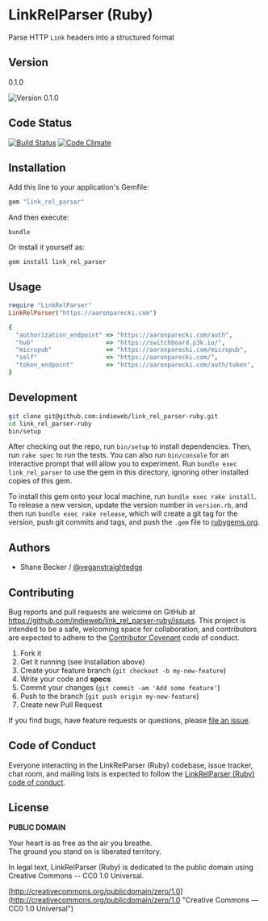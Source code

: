 # LinkRelParser (Ruby)

Parse HTTP `Link` headers into a structured format


## Version

0.1.0

![Version 0.1.0](https://img.shields.io/badge/VERSION-0.1.0-green.svg)


## Code Status

[![Build Status](https://travis-ci.org/indieweb/link_rel_parser-ruby.svg?branch=master)](https://travis-ci.org/indieweb/link_rel_parser-ruby)
[![Code Climate](https://codeclimate.com/github/indieweb/link_rel_parser-ruby/badges/gpa.svg)](https://codeclimate.com/github/indieweb/link_rel_parser-ruby)


## Installation

Add this line to your application's Gemfile:

```ruby
gem "link_rel_parser"
```

And then execute:

```
bundle
```

Or install it yourself as:

```
gem install link_rel_parser
```


## Usage

```ruby
require "LinkRelParser"
LinkRelParser("https://aaronparecki.com")

{
  "authorization_endpoint" => "https://aaronparecki.com/auth",
  "hub"                    => "https://switchboard.p3k.io/",
  "micropub"               => "https://aaronparecki.com/micropub",
  "self"                   => "https://aaronparecki.com/",
  "token_endpoint"         => "https://aaronparecki.com/auth/token",
}
```


## Development

```bash
git clone git@github.com:indieweb/link_rel_parser-ruby.git
cd link_rel_parser-ruby
bin/setup
```

After checking out the repo, run `bin/setup` to install dependencies. Then, run `rake spec` to run the tests. You can also run `bin/console` for an interactive prompt that will allow you to experiment. Run `bundle exec link_rel_parser` to use the gem in this directory, ignoring other installed copies of this gem.

To install this gem onto your local machine, run `bundle exec rake install`. To release a new version, update the version number in `version.rb`, and then run `bundle exec rake release`, which will create a git tag for the version, push git commits and tags, and push the `.gem` file to [rubygems.org](https://rubygems.org).

## Authors

* Shane Becker / [@veganstraightedge](https://github.com/veganstraightedge)


## Contributing

Bug reports and pull requests are welcome on GitHub at https://github.com/indieweb/link_rel_parser-ruby/issues. This project is intended to be a safe, welcoming space for collaboration, and contributors are expected to adhere to the [Contributor Covenant](http://contributor-covenant.org) code of conduct.

1. Fork it
2. Get it running (see Installation above)
3. Create your feature branch (`git checkout -b my-new-feature`)
4. Write your code and **specs**
5. Commit your changes (`git commit -am 'Add some feature'`)
6. Push to the branch (`git push origin my-new-feature`)
7. Create new Pull Request

If you find bugs, have feature requests or questions, please
[file an issue](https://github.com/indieweb/link_rel_parser-ruby/issues).


## Code of Conduct

Everyone interacting in the LinkRelParser (Ruby) codebase, issue tracker, chat room, and mailing lists is expected to follow the
[LinkRelParser (Ruby) code of conduct](https://github.com/indieweb/link_rel_parser-ruby/blob/master/CODE_OF_CONDUCT.md).


## License

**PUBLIC DOMAIN**

Your heart is as free as the air you breathe. <br>
The ground you stand on is liberated territory.

In legal text, LinkRelParser (Ruby) is dedicated to the public domain
using Creative Commons -- CC0 1.0 Universal.

[http://creativecommons.org/publicdomain/zero/1.0](http://creativecommons.org/publicdomain/zero/1.0 "Creative Commons &mdash; CC0 1.0 Universal")
